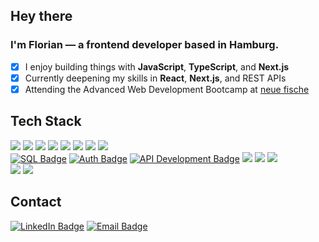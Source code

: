 ## Hey there

### I'm Florian — a frontend developer based in Hamburg.

- [x] I enjoy building things with **JavaScript**, **TypeScript**, and **Next.js**
- [x] Currently deepening my skills in **React**, **Next.js**, and REST APIs
- [x] Attending the Advanced Web Development Bootcamp at [neue fische](https://www.neuefische.de/)

## Tech Stack

<a href="#" target="_blank"><img src="https://img.shields.io/badge/React-20232A?style=for-the-badge&logo=react&logoColor=61DAFB2" /></a>
<a href="#" target="_blank"><img src="https://img.shields.io/badge/React_Router-CA4245?style=for-the-badge&logo=react-router&logoColor=white" /></a>
<a href="#" target="_blank"><img src="https://img.shields.io/badge/Next.js-000000?style=for-the-badge&logo=nextdotjs&logoColor=white" /></a>
<a href="#" target="_blank"><img src="https://img.shields.io/badge/Node%20js-339933?style=for-the-badge&logo=nodedotjs&logoColor=white" /></a>
<a href="#" target="_blank"><img src="https://img.shields.io/badge/Express%20js-000000?style=for-the-badge&logo=express&logoColor=white" /></a>
<a href="#" target="_blank"><img src="https://img.shields.io/badge/Nunjucks-1C4913?style=for-the-badge&logo=nunjucks&logoColor=white" /></a>
<a href="#" target="_blank"><img src="https://img.shields.io/badge/TypeScript-007ACC?style=for-the-badge&logo=typescript&logoColor=white" /></a>
<a href="#" target="_blank"><img src="https://img.shields.io/badge/JavaScript-323330?style=for-the-badge&logo=javascript&logoColor=F7DF1E" /></a>
<br/>
<a href="#" target="_blank"><img src="https://img.shields.io/badge/SQL-4479A1?style=for-the-badge&logo=mysql&logoColor=white" alt="SQL Badge" /></a>
<a href="#" target="_blank"><img src="https://img.shields.io/badge/Auth-6C47FF?style=for-the-badge&logo=auth0&logoColor=white" alt="Auth Badge" /></a>
<a href="#" target="_blank"><img src="https://img.shields.io/badge/API%20Development-FF6F00?style=for-the-badge&logo=postman&logoColor=white" alt="API Development Badge" /></a>
<a href="#" target="_blank"><img src="https://img.shields.io/badge/HTML5-DD4B25?style=for-the-badge&logo=html5&logoColor=white" /></a>
<a href="#" target="_blank"><img src="https://img.shields.io/badge/CSS3-0070BB?style=for-the-badge&logo=css3&logoColor=white" /></a>
<a href="#" target="_blank"><img src="https://img.shields.io/badge/Tailwind_CSS-38B2AC?style=for-the-badge&logo=tailwind-css&logoColor=white" /></a>
<br/>
<a href="#" target="_blank"><img src="https://img.shields.io/badge/GIT-F05033?style=for-the-badge&logo=git&logoColor=white" /></a>
<a href="#" target="_blank"><img src="https://img.shields.io/badge/Github-323330?style=for-the-badge&logo=github&logoColor=white" /></a>

## Contact

<a href="https://www.linkedin.com/in/florian-harten/" target="_blank"><img src="https://img.shields.io/badge/LinkedIn-0A66C2?style=for-the-badge&logo=linkedin&logoColor=white" alt="LinkedIn Badge"/></a>
<a href="mailto:florian.harten@proton.me" target="_blank"><img src="https://img.shields.io/badge/Email-8B89CC?style=for-the-badge&logo=protonmail&logoColor=white" alt="Email Badge"/></a>
